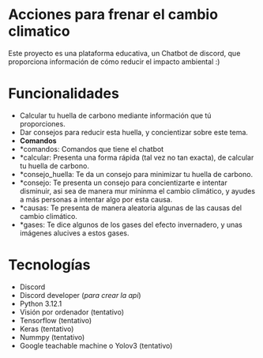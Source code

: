 # Acciones para frenar el cambio climatico
Este proyecto es una plataforma educativa, un Chatbot de discord, que proporciona información de cómo reducir el impacto ambiental :)

# Funcionalidades
- Calcular tu huella de carbono mediante información que tú proporciones.
- Dar consejos para reducir esta huella, y concientizar sobre este tema.
- **Comandos**
- *comandos: Comandos que tiene el chatbot
- *calcular: Presenta una forma rápida (tal vez no tan exacta), de calcular tu huella de carbono.
- *consejo_huella: Te da un consejo para minimizar tu huella de carbono.
- *consejo: Te presenta un consejo para concientizarte e intentar disminuir, asi sea de manera mur míninma el cambio climático, y ayudes a más personas a intentar algo por esta causa.
- *causas: Te presenta de manera aleatoria algunas de las causas del cambio climático.
- *gases: Te dice algunos de los gases del efecto invernadero, y unas imágenes alucives a estos gases.

# Tecnologías
- Discord
- Discord developer (*para crear la api*)
- Python 3.12.1
- Visión por ordenador (tentativo)
- Tensorflow (tentativo)
- Keras (tentativo)
- Nummpy (tentativo)
- Google teachable machine o Yolov3 (tentativo)
